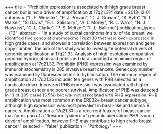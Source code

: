 +++
title = "Prohibitin expression is associated with high grade breast cancer but is not a driver of amplification at 17q21.33"
date = 2013-12-01
authors = ["L. R. Webster", "P. J. Provan", "D. J. Graham", "K. Byth", "R. L. Walker", "S. Davis", "E. L. Salisbury", "A. L. Morey", "R. L. Ward", "N. J. Hawkins", "C. L. Clarke", "P. S. Meltzer", "R. L. Balleine"]
publication_types = ["2"]
abstract = "In a study of ductal carcinoma in situ of the breast, we identified five genes at chromosome 17q21.33 that were over-expressed in high grade cases, and showed a correlation between expression and gene copy number. The aim of this study was to investigate potential drivers of genomic amplification at 17q21.33. Analysis of high resolution comparative genomic hybridisation and published data specified a minimum region of amplification at 17q21.33. Prohibitin (PHB) expression was examined by immunohistochemistry in 285 invasive breast cancers. Gene copy number was examined by fluorescence in situ hybridisation. The minimum region of amplification at 17q21.33 included ten genes with PHB selected as a candidate driver. Increased PHB expression was associated with higher grade breast cancer and poorer survival. Amplification of PHB was detected in 13 of 235 cases (5.5%) but was not associated with PHB expression. PHB amplification was most common in the ERBB2+ breast cancer subtype, although high expression was most prevalent in basal-like and luminal B cancers. Amplification at 17q21.33 is a recurrent feature of breast cancer that forms part of a 'firestorm' pattern of genomic aberration. PHB is not a driver of amplification, however PHB may contribute to high grade breast cancer."
selected = "false"
publication = "*Pathology*"
+++

